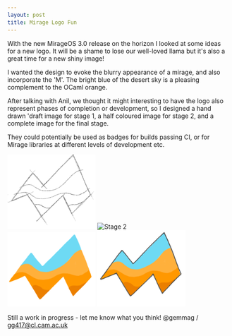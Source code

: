 ```yaml
---
layout: post
title: Mirage Logo Fun
---
```


With the new MirageOS 3.0 release on the horizon I looked at some ideas for a new logo. It will be a shame to lose our well-loved llama but it's also a great time for a new shiny image!

I wanted the design to evoke the blurry appearance of a mirage, and also incorporate the 'M'. The bright blue of the desert sky is a pleasing complement to the OCaml orange.

After talking with Anil, we thought it might interesting to have the logo also represent phases of completion or development, so I designed a hand drawn 'draft image for stage 1, a half coloured image for stage 2, and a complete image for the final stage.

They could potentially be used as badges for builds passing CI, or for Mirage libraries at different levels of development etc.

<p>
<img src="/images/DraftMirageLogoStage1.png" alt="Stage 1" width="200" />
<img src="/images/DraftMirageLogoStage2.png" alt="Stage 2" width="200" />
<br />
<img src="/images/DraftMirageLogoStage3.png" alt="Complete!" width="200" />
<img src="/images/DraftMirageLogoOutlineSmall.png" alt="Small and outlined" width="200" />
</p>

Still a work in progress - let me know what you think! @gemmag / gg417@cl.cam.ac.uk
